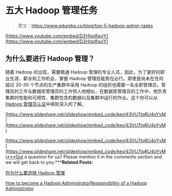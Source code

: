# 五大 Hadoop 管理任务

> 原文：<https://www.edureka.co/blog/top-5-hadoop-admin-tasks>

[https://www.youtube.com/embed/D2HIgdfaviY](https://www.youtube.com/embed/D2HIgdfaviY)

## **为什么要进行 Hadoop 管理？**

随着 Hadoop 的出现，需要精通 Hadoop 管理的专业人员，因此，为了更好的职业生涯、薪水和工作机会，掌握 Hadoop 管理技能势在必行。即使是尚未在任何超过 20-30 个节点的生产集群中采用 Hadoop 的组织也需要一名全职管理员。管理员的工作与数据库管理员的工作惊人地相似，在数据库管理员的工作中，他负责集群的性能和可用性、集群包含的数据以及集群中运行的作业。这个你可以从 [Hadoop 管理员认证](https://www.edureka.co/hadoop-administration-training-certification)中得到深入的了解。

[https://www.slideshare.net/slideshow/embed_code/key/43VU7tqRU4oYvM](https://www.slideshare.net/slideshow/embed_code/key/43VU7tqRU4oYvM)

[https://www.slideshare.net/slideshow/embed_code/key/43VU7tqRU4oYvM](https://www.slideshare.net/slideshow/embed_code/key/43VU7tqRU4oYvM)***Got a question for us? Please mention it in the comments section and we will get back to you.*****Related Posts:**

[你为什么要选择 Hadoop 管理](https://www.edureka.co/blog/why-should-you-go-for-hadoop-administration-course/)

[How to become a Hadoop Administrator](https://www.edureka.co/blog/how-to-become-a-hadoop-administrator/)[Responsibility of a Hadoop Administrator](https://www.edureka.co/blog/hadoop-admin-responsibilities/)